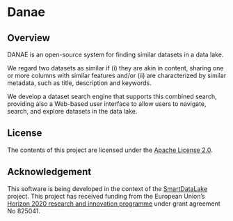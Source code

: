 # Danae

## Overview
DANAE is an open-source system for finding similar datasets in a data lake.

We regard two datasets as similar if (i) they are akin in content, sharing one or more columns with similar features and/or (ii) are characterized by similar metadata, such as title, description and keywords.

We develop a dataset search engine that supports this combined search, providing also a Web-based user interface to allow users to navigate, search, and explore datasets in the data lake.

## License

The contents of this project are licensed under the [Apache License 2.0](https://github.com/SLIPO-EU/loci/blob/master/LICENSE).

## Acknowledgement

This software is being developed in the context of the [SmartDataLake](https://smartdatalake.eu/) project. This project has received funding from the European Union’s [Horizon 2020 research and innovation programme](https://ec.europa.eu/programmes/horizon2020/en) under grant agreement No 825041.
